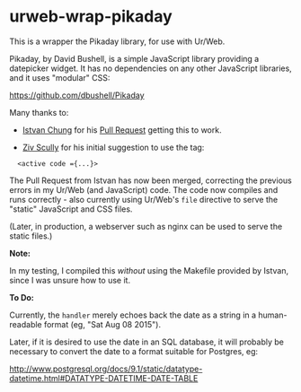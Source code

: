# urweb-wrap-pikaday

This is a wrapper the Pikaday library, for use with Ur/Web.

Pikaday, by David Bushell, is a simple JavaScript library providing a datepicker widget. It has no dependencies on any other JavaScript libraries, and it uses "modular" CSS: 

  https://github.com/dbushell/Pikaday

Many thanks to:

- [Istvan Chung](http://www.impredicative.com/pipermail/ur/2015-August/002165.html) for his [Pull Request](https://github.com/StefanScott/urweb-pikaday/pull/1) getting this to work. 

- [Ziv Scully](http://www.impredicative.com/pipermail/ur/2015-August/002162.html) for his initial suggestion to use the tag:
```
  <active code ={...}>
```
The Pull Request from Istvan has now been merged, correcting the previous errors in my Ur/Web (and JavaScript) code. The code now compiles and runs correctly - also currently using Ur/Web's `file` directive to serve the "static" JavaScript and CSS files.

(Later, in production, a webserver such as nginx can be used to serve the static files.)

**Note:**

In my testing, I compiled this *without* using the Makefile provided by Istvan, since I was unsure how to use it.

**To Do:**

Currently, the `handler` merely echoes back the date as a string in a human-readable format (eg, "Sat Aug 08 2015"). 

Later, if it is desired to use the date in an SQL database, it will probably be necessary to convert the date to a format suitable for Postgres, eg:

  http://www.postgresql.org/docs/9.1/static/datatype-datetime.html#DATATYPE-DATETIME-DATE-TABLE


